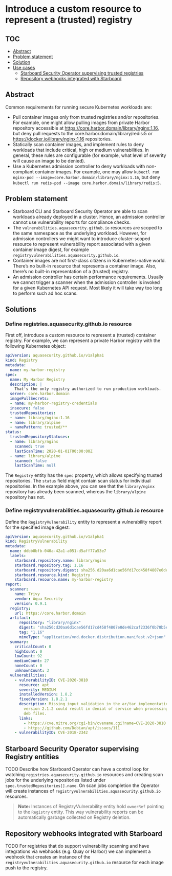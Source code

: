 # Introduce a custom resource to represent a (trusted) registry

## TOC

- [Abstract](#abstract)
- [Problem statement](#problem-statement)
- [Solution](#solutions)
- [Use cases](#use-cases)
  - [Starboard Security Operator supervising trusted registries](#starboard-security-operator-supervising-trusted-registries)
  - [Repository webhooks integrated with Starboard](#repository-webhooks-integrated-with-starboard)

## Abstract

Common requirements for running secure Kubernetes workloads are:

- Pull container images only from trusted registries and/or repositories. For example, one might allow pulling
  images from private Harbor repository accessible at https://core.harbor.domain/library/nginx:1.16, but deny pull
  requests to the core.harbor.domain/library/redis:5 or https://docker.io/library/nginx:1.16 repositories.
- Statically scan container images, and implement rules to deny workloads that include critical, high or medium vulnerabilities. In general, these rules are configurable (for example, what level of severity will cause an image to be denied).
- Use a Kubernetes admission controller to deny workloads with non-compliant container images. For example, one may
  allow `kubectl run nginx-pod --image=core.harbor.domain/library/nginx:1.16`, but deny
  `kubectl run redis-pod --image core.harbor.domain/library/redis:5`.

## Problem statement

- Starboard CLI and Starboard Security Operator are able to scan workloads already deployed in a cluster. Hence, an 
  admission controller cannot use vulnerability reports for compliance checks.
- The `vulnerabilities.aquasecurity.github.io` resources are scoped to the same namespace as the underlying workload.
  However, for admission controllers we might want to introduce cluster-scoped resource to represent vulnerability
  report associated with a given container image digest, for example `registryvulnerabilities.aquasecurity.github.io`.
- Container images are not first-class citizens in Kubernetes-native world. There’s no built-in resource that represents
  a container image. Also, there’s no built-in representation of a (trusted) registry.
- An admission controller has certain performance requirements. Usually we cannot trigger a scanner when the admission
  controller is invoked for a given Kubernetes API request. Most likely it will take way too long to perform such
  ad hoc scans.

## Solutions

### Define registries.aquasecurity.github.io resource

First off, introduce a custom resource to represent a (trusted) container registry. For example, we can represent
a private Harbor registry with the following Kubernetes object:

```yaml
apiVersion: aquasecurity.github.io/v1alpha1
kind: Registry
metadata:
  name: my-harbor-registry
spec:
  name: My Harbor Registry
  description: |
    That's the only registry authorized to run production workloads.
  server: core.harbor.domain
  imagePullSecrets:
  - name: my-harbor-registry-credentials
  insecure: false
  trustedRepositories:
  - name: library/nginx:1.16
  - name: library/alpine
  - namePattern: trusted/**
status:
  trustedRepositoryStatuses:
  - name: library/nginx
    scanned: true
    lastScanTime: 2020-01-01T00:00:00Z
  - name: library/alpine
    scanned: false
    lastScanTime: null
```

The `Registry` entity has the `spec` property, which allows specifying trusted repositories. The `status` field might
contain scan status for individual repositories. In the example above, you can see that the `library/nginx` repository
has already been scanned, whereas the `library/alpine` repository has not.

### Define registryvulnerabilities.aquasecurity.github.io resource

Define the `RegistryVulnerability` entity to represent a vulnerability report for the specified image digest:


```yaml
apiVersion: aquasecurity.github.io/v1alpha1
kind: RegistryVulnerability
metadata:
  name: ddbb8bfb-040a-42a1-a051-d5aff77a53e7
  labels:
    starboard.repository.name: library/nginx
    starboard.repository.tag: 1.16
    starboard.repository.digest: sha256.d20aa6d1cae56fd17cd458f4807e0de462caf2336f0b70b5eeb69fcaaf30dd9c
    starboard.resource.kind: Registry
    starboard.resource.name: my-harbor-registry
report:
  scanner:
    name: Trivy
    vendor: Aqua Security
    version: 0.9.1
  registry:
    url: https://core.harbor.domain
  artifact:
      repository: "library/nginx"
      digest: "sha256:d20aa6d1cae56fd17cd458f4807e0de462caf2336f0b70b5eeb69fcaaf30dd9c"
      tag: "1.16"
      mimeType: "application/vnd.docker.distribution.manifest.v2+json"
  summary:
    criticalCount: 0
    highCount: 0
    lowCount: 92
    mediumCount: 27
    noneCount: 0
    unknownCount: 3
  vulnerabilities:
    - vulnerabilityID: CVE-2020-3810
      resource: apt
      severity: MEDIUM
      installedVersion: 1.8.2
      fixedVersion: 1.8.2.1
      description: Missing input validation in the ar/tar implementations of APT before
        version 2.1.2 could result in denial of service when processing specially crafted
        deb files.
      links:
        - https://cve.mitre.org/cgi-bin/cvename.cgi?name=CVE-2020-3810
        - https://github.com/Debian/apt/issues/111
    - vulnerabilityID: CVE-2018-2342
```

## Starboard Security Operator supervising Registry entities

TODO Describe how Starboard Operator can have a control loop for watching `registries.aquasecurity.github.io` resources
and creating scan jobs for the underlying repositories listed under `spec.trustedRepositories[].name`. On scan jobs
completion the Operator will create instances of `registryvulnerabilities.aquasecurity.github.io` resources.

> **Note:** Instances of RegistryVulnerability entity hold `ownerRef` pointing to the `Registry` entity. This way
> vulnerability reports can be automatically garbage collected on Registry deletion.

## Repository webhooks integrated with Starboard

TODO For registries that do support vulnerability scanning and have integrations via webhooks (e.g. Quay or Harbor)
we can implement a webhook that creates an instance of the `registryvulnerabilities.aquasecurity.github.io` resource
for each image push to the registry.
